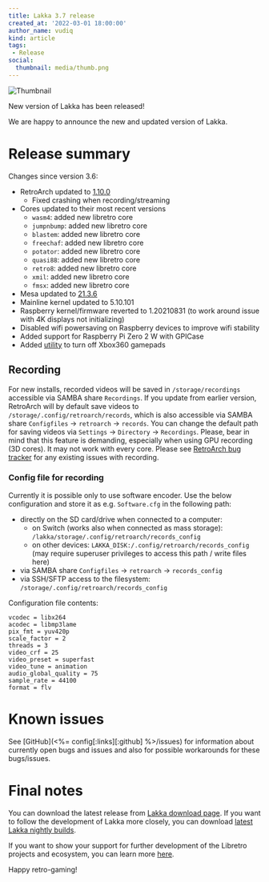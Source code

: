 ```yaml
---
title: Lakka 3.7 release
created_at: '2022-03-01 18:00:00'
author_name: vudiq
kind: article
tags:
 - Release
social:
  thumbnail: media/thumb.png
---
```


![Thumbnail](media/thumb.png)

New version of Lakka has been released!

We are happy to announce the new and updated version of Lakka.


# Release summary

Changes since version 3.6:

- RetroArch updated to [1.10.0](https://www.libretro.com/index.php/retroarch-1-10-0-release/)
  - Fixed crashing when recording/streaming
- Cores updated to their most recent versions
  - `wasm4`: added new libretro core
  - `jumpnbump`: added new libretro core
  - `blastem`: added new libretro core
  - `freechaf`: added new libretro core
  - `potator`: added new libretro core
  - `quasi88`: added new libretro core
  - `retro8`: added new libretro core
  - `xmil`: added new libretro core
  - `fmsx`: added new libretro core
- Mesa updated to [21.3.6](https://docs.mesa3d.org/relnotes/21.3.6.html)
- Mainline kernel updated to 5.10.101
- Raspberry kernel/firmware reverted to 1.20210831 (to work around issue with 4K displays not initializing)
- Disabled wifi powersaving on Raspberry devices to improve wifi stability
- Added support for Raspberry Pi Zero 2 W with GPICase
- Added [utility](https://github.com/spleen1981/xbox360-controllers-shutdown) to turn off Xbox360 gamepads


## Recording

For new installs, recorded videos will be saved in `/storage/recordings` accessible via SAMBA share `Recordings`. If you update from earlier version, RetroArch will by default save videos to `/storage/.config/retroarch/records`, which is also accessible via SAMBA share `Configfiles` &rarr; `retroarch` &rarr; `records`. You can change the default path for saving videos via `Settings` &rarr; `Directory` &rarr; `Recordings`. Please, bear in mind that this feature is demanding, especially when using GPU recording (3D cores). It may not work with every core. Please see [RetroArch bug tracker](https://github.com/libretro/RetroArch/issues?page=1&q=recording+is%3Aopen) for any existing issues with recording.


### Config file for recording

Currently it is possible only to use software encoder. Use the below configuration and store it as e.g. `Software.cfg` in the following path:

- directly on the SD card/drive when connected to a computer:
  - on Switch (works also when connected as mass storage): `/lakka/storage/.config/retroarch/records_config`
  - on other devices: `LAKKA_DISK:/.config/retroarch/records_config` (may require superuser privileges to access this path / write files here)
- via SAMBA share `Configfiles` &rarr; `retroarch` &rarr; `records_config`
- via SSH/SFTP access to the filesystem: `/storage/.config/retroarch/records_config`

Configuration file contents:

    vcodec = libx264
    acodec = libmp3lame
    pix_fmt = yuv420p
    scale_factor = 2
    threads = 3
    video_crf = 25
    video_preset = superfast
    video_tune = animation
    audio_global_quality = 75
    sample_rate = 44100
    format = flv


# Known issues

See [GitHub](<%= config[:links][:github] %>/issues) for information about currently open bugs and issues and also for possible workarounds for these bugs/issues.


# Final notes

You can download the latest release from [Lakka download page](/get/). If you want to follow the development of Lakka more closely, you can download [latest Lakka nightly builds](<%= @config[:devel][:'all-latest'] %>).

If you want to show your support for further development of the Libretro projects and ecosystem, you can learn more [here](https://retroarch.com/index.php?page=donate).

Happy retro-gaming!
